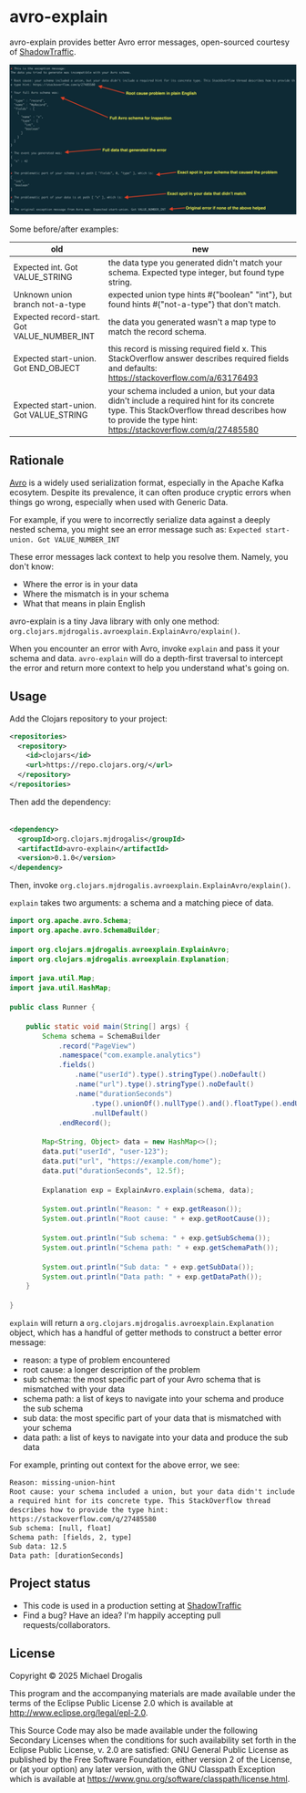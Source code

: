 # avro-explain

avro-explain provides better Avro error messages, open-sourced courtesy of [ShadowTraffic](https://shadowtraffic.io/).

![Example image](docs/example.jpeg)

Some before/after examples:

|old | new|
|----|----|
| Expected int. Got VALUE_STRING | the data type you generated didn't match your schema. Expected type integer, but found type string.|
| Unknown union branch not-a-type | expected union type hints #{"boolean" "int"}, but found hints #{"not-a-type"} that don't match.|
| Expected record-start. Got VALUE_NUMBER_INT | the data you generated wasn't a map type to match the record schema.|
| Expected start-union. Got END_OBJECT | this record is missing required field x. This StackOverflow answer describes required fields and defaults: https://stackoverflow.com/a/63176493|
| Expected start-union. Got VALUE_STRING | your schema included a union, but your data didn't include a required hint for its concrete type. This StackOverflow thread describes how to provide the type hint: https://stackoverflow.com/q/27485580|

## Rationale

[Avro](https://avro.apache.org/) is a widely used serialization format, especially in the Apache Kafka ecosytem. Despite its prevalence, it can often produce cryptic errors when things go wrong, especially when used with Generic Data.

For example, if you were to incorrectly serialize data against a deeply nested schema, you might see an error message such as: `Expected start-union. Got VALUE_NUMBER_INT`

These error messages lack context to help you resolve them. Namely, you don't know:
- Where the error is in your data
- Where the mismatch is in your schema
- What that means in plain English

avro-explain is a tiny Java library with only one method: `org.clojars.mjdrogalis.avroexplain.ExplainAvro/explain()`.

When you encounter an error with Avro, invoke `explain` and pass it your schema and data. `avro-explain` will do a depth-first traversal to intercept the error and return more context to help you understand what's going on.

## Usage

Add the Clojars repository to your project:

```xml
<repositories>
  <repository>
    <id>clojars</id>
    <url>https://repo.clojars.org/</url>
  </repository>
</repositories>
```

Then add the dependency:

```xml

<dependency>
  <groupId>org.clojars.mjdrogalis</groupId>
  <artifactId>avro-explain</artifactId>
  <version>0.1.0</version>
</dependency>
```

Then, invoke `org.clojars.mjdrogalis.avroexplain.ExplainAvro/explain()`.

`explain` takes two arguments: a schema and a matching piece of data.

```java
import org.apache.avro.Schema;
import org.apache.avro.SchemaBuilder;

import org.clojars.mjdrogalis.avroexplain.ExplainAvro;
import org.clojars.mjdrogalis.avroexplain.Explanation;

import java.util.Map;
import java.util.HashMap;

public class Runner {

    public static void main(String[] args) {
        Schema schema = SchemaBuilder
            .record("PageView")
            .namespace("com.example.analytics")
            .fields()
                .name("userId").type().stringType().noDefault()
                .name("url").type().stringType().noDefault()
                .name("durationSeconds")
                    .type().unionOf().nullType().and().floatType().endUnion()
                    .nullDefault()
            .endRecord();

        Map<String, Object> data = new HashMap<>();
        data.put("userId", "user-123");
        data.put("url", "https://example.com/home");
        data.put("durationSeconds", 12.5f);

        Explanation exp = ExplainAvro.explain(schema, data);

        System.out.println("Reason: " + exp.getReason());
        System.out.println("Root cause: " + exp.getRootCause());

        System.out.println("Sub schema: " + exp.getSubSchema());
        System.out.println("Schema path: " + exp.getSchemaPath());

        System.out.println("Sub data: " + exp.getSubData());
        System.out.println("Data path: " + exp.getDataPath());
    }

}
```

`explain` will return a `org.clojars.mjdrogalis.avroexplain.Explanation` object, which has a handful of getter methods to construct a better error message:

- reason: a type of problem encountered
- root cause: a longer description of the problem
- sub schema: the most specific part of your Avro schema that is mismatched with your data
- schema path: a list of keys to navigate into your schema and produce the sub schema
- sub data: the most specific part of your data that is mismatched with your schema
- data path: a list of keys to navigate into your data and produce the sub data

For example, printing out context for the above error, we see:

```
Reason: missing-union-hint
Root cause: your schema included a union, but your data didn't include a required hint for its concrete type. This StackOverflow thread describes how to provide the type hint: https://stackoverflow.com/q/27485580
Sub schema: [null, float]
Schema path: [fields, 2, type]
Sub data: 12.5
Data path: [durationSeconds]
```

## Project status

- This code is used in a production setting at [ShadowTraffic](https://shadowtraffic.io/)
- Find a bug? Have an idea? I'm happily accepting pull requests/collaborators.

## License

Copyright © 2025 Michael Drogalis

This program and the accompanying materials are made available under the
terms of the Eclipse Public License 2.0 which is available at
http://www.eclipse.org/legal/epl-2.0.

This Source Code may also be made available under the following Secondary
Licenses when the conditions for such availability set forth in the Eclipse
Public License, v. 2.0 are satisfied: GNU General Public License as published by
the Free Software Foundation, either version 2 of the License, or (at your
option) any later version, with the GNU Classpath Exception which is available
at https://www.gnu.org/software/classpath/license.html.
